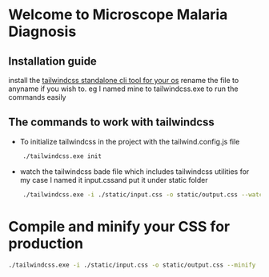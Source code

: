 # Welcome to Microscope Malaria Diagnosis

## Installation guide

install the [tailwindcss standalone cli tool for your os](https://github.com/tailwindlabs/tailwindcss/releases/latest)
rename the file to anyname if you wish to. eg I named mine to tailwindcss.exe to run the commands easily

## The commands to work with tailwindcss

- To initialize tailwindcss in the project with the tailwind.config.js file

```bash
    ./tailwindcss.exe init
```

- watch the tailwindcss bade file which includes tailwindcss utilities for my case I named it input.cssand put it under static folder

```bash
    ./tailwindcss.exe -i ./static/input.css -o static/output.css --watch
```

# Compile and minify your CSS for production

```bash
./tailwindcss.exe -i ./static/input.css -o static/output.css --minify
```
